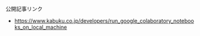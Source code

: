 

公開記事リンク
- https://www.kabuku.co.jp/developers/run_google_colaboratory_notebooks_on_local_machine



